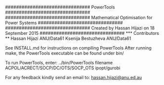 ############################### 		PowerTools 		        ###############################
###############################   Mathematical Optimisation for Power Systems   ###############################
###############################   Created by Hassan Hijazi on 18 September 2015 ###############################
*** Contributors **
Hassan Hijazi ANU/Data61
Ksenija Bestuzheva ANU/Data61

See INSTALL.md for instructions on compiling PowerTools
After running make, the PowerTools executable can be found under bin/

To run PowerTools, enter: ../bin/PowerTools filename ACPOL/ACRECT/SOCP/DC/OTS/SOCP_OTS ipopt/gurobi

For any feedback kindly send an email to: hassan.hijazi@anu.ed.au
